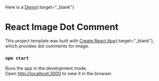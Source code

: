 Here is a [Demo](https://halumz.github.io/react-image-dot-comment){:target="_blank"}

# React Image Dot Comment
This project template was built with [Create React App](https://github.com/facebookincubator/create-react-app){:target="_blank"}, which provides dot comments for image.

### `npm start`

Runs the app in the development mode.<br>
Open [http://localhost:3000](http://localhost:3000) to view it in the browser.
